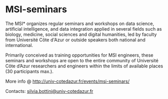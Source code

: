 # MSI-seminars
The MSI* organizes regular seminars and workshops on data science, artificial intelligence, and data integration applied in several fields such as biology, medicine, social sciences and digital humanities, led by faculty from Université Côte d'Azur or outside speakers both national and international.

Primarily conceived as training opportunities for MSI engineers, these seminars and workshops are open to the entire community of Université Côte d’Azur researchers and engineers within the limits of available places (30 participants max.).

More info @ http://univ-cotedazur.fr/events/msi-seminars/

Contacts: silvia.bottini@univ-cotedazur.fr

